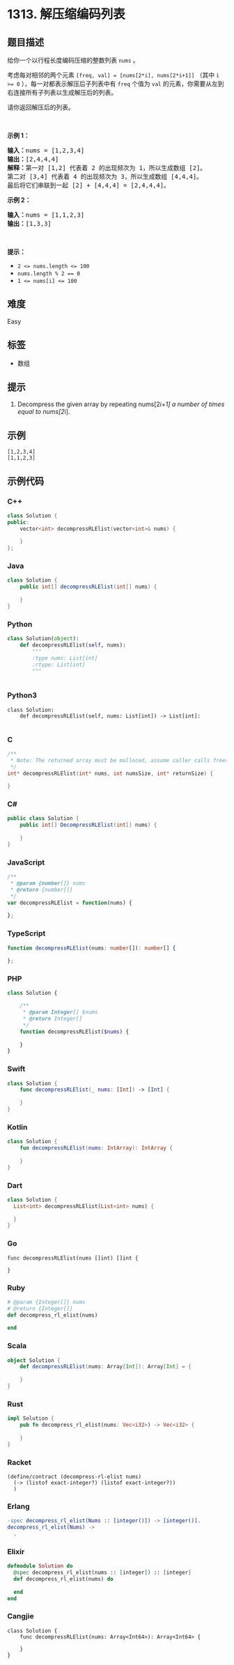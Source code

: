 # 1313. 解压缩编码列表

## 题目描述

<p>给你一个以行程长度编码压缩的整数列表 <code>nums</code> 。</p>

<p>考虑每对相邻的两个元素 <code>[freq, val] = [nums[2*i], nums[2*i+1]]</code> （其中 <code>i >= 0</code> ），每一对都表示解压后子列表中有 <code>freq</code> 个值为 <code>val</code> 的元素，你需要从左到右连接所有子列表以生成解压后的列表。</p>

<p>请你返回解压后的列表。</p>

<p> </p>

<p><strong>示例 1：</strong></p>

<pre>
<strong>输入：</strong>nums = [1,2,3,4]
<strong>输出：</strong>[2,4,4,4]
<strong>解释：</strong>第一对 [1,2] 代表着 2 的出现频次为 1，所以生成数组 [2]。
第二对 [3,4] 代表着 4 的出现频次为 3，所以生成数组 [4,4,4]。
最后将它们串联到一起 [2] + [4,4,4] = [2,4,4,4]。</pre>

<p><strong>示例 2：</strong></p>

<pre>
<strong>输入：</strong>nums = [1,1,2,3]
<strong>输出：</strong>[1,3,3]
</pre>

<p> </p>

<p><strong>提示：</strong></p>

<ul>
	<li><code>2 <= nums.length <= 100</code></li>
	<li><code>nums.length % 2 == 0</code></li>
	<li><code>1 <= nums[i] <= 100</code></li>
</ul>


## 难度

Easy

## 标签

- 数组

## 提示

1. Decompress the given array by repeating nums[2*i+1] a number of times equal to nums[2*i].

## 示例

```
[1,2,3,4]
[1,1,2,3]
```

## 示例代码

### C++

```cpp
class Solution {
public:
    vector<int> decompressRLElist(vector<int>& nums) {
        
    }
};
```

### Java

```java
class Solution {
    public int[] decompressRLElist(int[] nums) {
        
    }
}
```

### Python

```python
class Solution(object):
    def decompressRLElist(self, nums):
        """
        :type nums: List[int]
        :rtype: List[int]
        """
        
```

### Python3

```python3
class Solution:
    def decompressRLElist(self, nums: List[int]) -> List[int]:
        
```

### C

```c
/**
 * Note: The returned array must be malloced, assume caller calls free().
 */
int* decompressRLElist(int* nums, int numsSize, int* returnSize) {
    
}
```

### C#

```csharp
public class Solution {
    public int[] DecompressRLElist(int[] nums) {
        
    }
}
```

### JavaScript

```javascript
/**
 * @param {number[]} nums
 * @return {number[]}
 */
var decompressRLElist = function(nums) {
    
};
```

### TypeScript

```typescript
function decompressRLElist(nums: number[]): number[] {
    
};
```

### PHP

```php
class Solution {

    /**
     * @param Integer[] $nums
     * @return Integer[]
     */
    function decompressRLElist($nums) {
        
    }
}
```

### Swift

```swift
class Solution {
    func decompressRLElist(_ nums: [Int]) -> [Int] {
        
    }
}
```

### Kotlin

```kotlin
class Solution {
    fun decompressRLElist(nums: IntArray): IntArray {
        
    }
}
```

### Dart

```dart
class Solution {
  List<int> decompressRLElist(List<int> nums) {
    
  }
}
```

### Go

```golang
func decompressRLElist(nums []int) []int {
    
}
```

### Ruby

```ruby
# @param {Integer[]} nums
# @return {Integer[]}
def decompress_rl_elist(nums)
    
end
```

### Scala

```scala
object Solution {
    def decompressRLElist(nums: Array[Int]): Array[Int] = {
        
    }
}
```

### Rust

```rust
impl Solution {
    pub fn decompress_rl_elist(nums: Vec<i32>) -> Vec<i32> {
        
    }
}
```

### Racket

```racket
(define/contract (decompress-rl-elist nums)
  (-> (listof exact-integer?) (listof exact-integer?))
  )
```

### Erlang

```erlang
-spec decompress_rl_elist(Nums :: [integer()]) -> [integer()].
decompress_rl_elist(Nums) ->
  .
```

### Elixir

```elixir
defmodule Solution do
  @spec decompress_rl_elist(nums :: [integer]) :: [integer]
  def decompress_rl_elist(nums) do
    
  end
end
```

### Cangjie

```cangjie
class Solution {
    func decompressRLElist(nums: Array<Int64>): Array<Int64> {

    }
}
```


